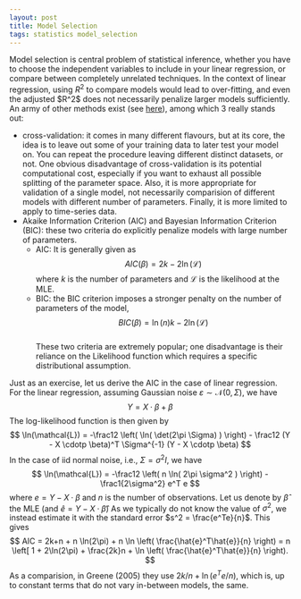 ```yaml
---
layout: post
title: Model Selection
tags: statistics model_selection
---
```


Model selection is central problem of statistical inference, whether you have to choose the independent variables to include in your linear regression, or compare between completely unrelated techniques.
In the context of linear regression, using $R^2$ to compare models would lead to over-fitting, and even the adjusted \$R^2\$ does not necessarily penalize larger models sufficiently.
An army of other methods exist (see [here](http://www.modelselection.org/model-selection.pdf)), among which 3 really stands out:
* cross-validation: it comes in many different flavours, but at its core, the idea is to leave out some of your training data to later test your model on. You can repeat the procedure leaving different distinct datasets, or not.
One obvious disadvantage of cross-validation is its potential computational cost, especially if you want to exhaust all possible splitting of the parameter space.
Also, it is more appropriate for validation of a single model, not necessarily comparision of different models with different number of parameters.
Finally, it is more limited to apply to time-series data.
* Akaike Information Criterion (AIC) and Bayesian Information Criterion (BIC): these two criteria do explicitly penalize models with large number of parameters.
  * AIC: It is generally given as
  $$ AIC(\beta) = 2k - 2\ln(\mathcal{L}) $$
  where $k$ is the number of parameters and $\mathcal{L}$ is the likelihood at the MLE.
  * BIC: the BIC criterion imposes a stronger penalty on the number of parameters of the model,
  $$ BIC(\beta) = \ln(n) k - 2\ln(\mathcal{L}) $$  
These two criteria are extremely popular; one disadvantage is their reliance on the Likelihood function which requires a specific distributional assumption.


Just as an exercise, let us derive the AIC in the case of linear regression. For the linear regression, assuming Gaussian noise $\varepsilon \sim \mathcal{N}(0, \Sigma)$, we have
$$ Y = X \cdotp \beta + \beta $$
The log-likelihood function is then given by
$$ \ln(\mathcal{L}) = -\frac12 \left( \ln( \det(2\pi \Sigma) ) \right) - \frac12 (Y - X \cdotp \beta)^T \Sigma^{-1} (Y - X \cdotp \beta) $$
In the case of iid normal noise, i.e., $\Sigma = \sigma^2 I$, we have
$$ \ln(\mathcal{L}) = -\frac12 \left( n \ln( 2\pi \sigma^2 ) \right) - \frac1{2\sigma^2} e^T e $$
where $e = Y - X \cdotp \beta$ and $n$ is the number of observations. 
Let us denote by $\hat{\beta}$ the MLE (and $\hat{e}=Y-X \cdotp \hat{\beta}$)
As we typically do not know the value of $\sigma^2$, we instead estimate it with the standard error $s^2 = \frac{e^Te}{n}$. This gives
$$ AIC = 2k+n + n \ln(2\pi) + n \ln \left( \frac{\hat{e}^T\hat{e}}{n} \right) = n \left[ 1 + 2\ln(2\pi) + \frac{2k}n + \ln \left( \frac{\hat{e}^T\hat{e}}{n} \right). $$
As a comparision, in Greene (2005) they use $2k/n + \ln(e^Te/n)$, which is, up to constant terms that do not vary in-between models, the same.
